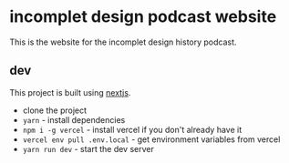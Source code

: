 # incomplet design podcast website

This is the website for the incomplet design history podcast.

## dev

This project is built using [nextjs](https://nextjs.org).

- clone the project
- `yarn` - install dependencies
- `npm i -g vercel` - install vercel if you don't already have it
- `vercel env pull .env.local` - get environment variables from vercel
- `yarn run dev` - start the dev server

